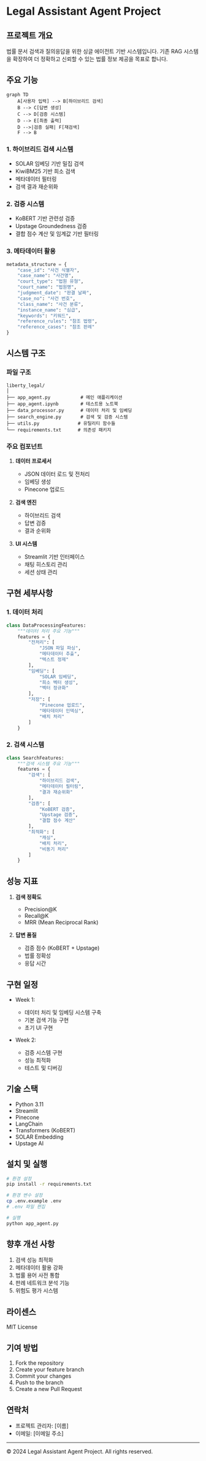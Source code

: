 

# Legal Assistant Agent Project

## 프로젝트 개요
법률 문서 검색과 질의응답을 위한 싱글 에이전트 기반 시스템입니다. 기존 RAG 시스템을 확장하여 더 정확하고 신뢰할 수 있는 법률 정보 제공을 목표로 합니다.

## 주요 기능
```mermaid
graph TD
    A[사용자 입력] --> B[하이브리드 검색]
    B --> C[답변 생성]
    C --> D[검증 시스템]
    D --> E[최종 출력]
    D -->|검증 실패| F[재검색]
    F --> B
```

### 1. 하이브리드 검색 시스템
- SOLAR 임베딩 기반 밀집 검색
- KiwiBM25 기반 희소 검색
- 메타데이터 필터링
- 검색 결과 재순위화

### 2. 검증 시스템
- KoBERT 기반 관련성 검증
- Upstage Groundedness 검증
- 결합 점수 계산 및 임계값 기반 필터링

### 3. 메타데이터 활용
```python
metadata_structure = {
    "case_id": "사건 식별자",
    "case_name": "사건명",
    "court_type": "법원 유형",
    "court_name": "법원명",
    "judgment_date": "판결 날짜",
    "case_no": "사건 번호",
    "class_name": "사건 분류",
    "instance_name": "심급",
    "keywords": "키워드",
    "reference_rules": "참조 법령",
    "reference_cases": "참조 판례"
}
```

## 시스템 구조

### 파일 구조
```
liberty_legal/
│
├── app_agent.py           # 메인 애플리케이션
├── app_agent.ipynb        # 테스트용 노트북
├── data_processor.py      # 데이터 처리 및 임베딩
├── search_engine.py       # 검색 및 검증 시스템
├── utils.py              # 유틸리티 함수들
└── requirements.txt      # 의존성 패키지
```

### 주요 컴포넌트
1. **데이터 프로세서**
   - JSON 데이터 로드 및 전처리
   - 임베딩 생성
   - Pinecone 업로드

2. **검색 엔진**
   - 하이브리드 검색
   - 답변 검증
   - 결과 순위화

3. **UI 시스템**
   - Streamlit 기반 인터페이스
   - 채팅 히스토리 관리
   - 세션 상태 관리

## 구현 세부사항

### 1. 데이터 처리
```python
class DataProcessingFeatures:
    """데이터 처리 주요 기능"""
    features = {
        "전처리": [
            "JSON 파일 파싱",
            "메타데이터 추출",
            "텍스트 정제"
        ],
        "임베딩": [
            "SOLAR 임베딩",
            "희소 벡터 생성",
            "벡터 정규화"
        ],
        "저장": [
            "Pinecone 업로드",
            "메타데이터 인덱싱",
            "배치 처리"
        ]
    }
```

### 2. 검색 시스템
```python
class SearchFeatures:
    """검색 시스템 주요 기능"""
    features = {
        "검색": [
            "하이브리드 검색",
            "메타데이터 필터링",
            "결과 재순위화"
        ],
        "검증": [
            "KoBERT 검증",
            "Upstage 검증",
            "결합 점수 계산"
        ],
        "최적화": [
            "캐싱",
            "배치 처리",
            "비동기 처리"
        ]
    }
```

## 성능 지표
1. **검색 정확도**
   - Precision@K
   - Recall@K
   - MRR (Mean Reciprocal Rank)

2. **답변 품질**
   - 검증 점수 (KoBERT + Upstage)
   - 법률 정확성
   - 응답 시간

## 구현 일정
- Week 1:
  - 데이터 처리 및 임베딩 시스템 구축
  - 기본 검색 기능 구현
  - 초기 UI 구현

- Week 2:
  - 검증 시스템 구현
  - 성능 최적화
  - 테스트 및 디버깅

## 기술 스택
- Python 3.11
- Streamlit
- Pinecone
- LangChain
- Transformers (KoBERT)
- SOLAR Embedding
- Upstage AI

## 설치 및 실행
```bash
# 환경 설정
pip install -r requirements.txt

# 환경 변수 설정
cp .env.example .env
# .env 파일 편집

# 실행
python app_agent.py
```

## 향후 개선 사항
1. 검색 성능 최적화
2. 메타데이터 활용 강화
3. 법률 용어 사전 통합
4. 판례 네트워크 분석 기능
5. 위험도 평가 시스템

## 라이센스
MIT License

## 기여 방법
1. Fork the repository
2. Create your feature branch
3. Commit your changes
4. Push to the branch
5. Create a new Pull Request

## 연락처
- 프로젝트 관리자: [이름]
- 이메일: [이메일 주소]

---
© 2024 Legal Assistant Agent Project. All rights reserved.